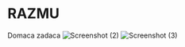 # RAZMU
Domaca zadaca
![Screenshot (2)](https://github.com/user-attachments/assets/21fcc1d3-8816-4abd-ac6f-079fbd2e0b5d)
![Screenshot (3)](https://github.com/user-attachments/assets/3c21cd9c-ddfc-40c1-8430-52875ddecea1)
